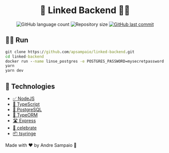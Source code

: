 <h1 align="center">
  💼 Linked Backend 🙋‍♂
</h1>

<p align="center">
  <img alt="GitHub language count" src="https://img.shields.io/github/languages/count/apsampaio/linked-backend">

  <img alt="Repository size" src="https://img.shields.io/github/repo-size/apsampaio/linked-backend">
  
  <a href="https://github.com/apsampaio/linked-backend/commits/main">
    <img alt="GitHub last commit" src="https://img.shields.io/github/last-commit/apsampaio/linked-backend">
  </a>
</p>

## 👨‍💻 Run

```cmd
git clone https://github.com/apsampaio/linked-backend.git
cd linked-backend
docker run --name linse_postgres -e POSTGRES_PASSWORD=mysecretpassword -p 5432:5432 -d postgres
yarn
yarn dev
```

## 🚀 Technologies

- [✅ NodeJS](https://nodejs.org/en/)
- [📘 TypeScript](https://www.typescriptlang.org/)
- [🎲 PostgreSQL](https://www.postgresql.org/)
- [💾 TypeORM](https://typeorm.io/)
- [🛣 Express](https://expressjs.com/pt-br/)
- [🎉 celebrate](https://github.com/arb/celebrate)
- [📦 tsyringe](https://github.com/microsoft/tsyringe)

Made with ❤ by Andre Sampaio 👋
